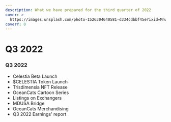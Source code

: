 ```yaml
---
description: What we have prepared for the third quarter of 2022
cover: >-
  https://images.unsplash.com/photo-1526304640581-d334cdbbf45e?ixid=MnwxMjA3fDB8MHxwaG90by1wYWdlfHx8fGVufDB8fHx8&ixlib=rb-1.2.1&auto=format&fit=crop&w=2970&q=80
coverY: 0
---
```


# Q3 2022

### Q3 2022

* Celestia Beta Launch
* $CELESTIA Token Launch&#x20;
* Trisdimensia NFT Release
* OceanCats Cartoon Series
* Listings on Exchangers
* MDUSA Bridge
* OceanCats Merchandising
* Q3 2022 Earnings' report

